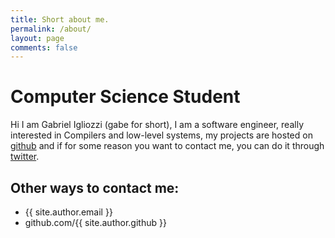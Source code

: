 ```yaml
---
title: Short about me.
permalink: /about/
layout: page
comments: false
---
```


# Computer Science Student

Hi I am Gabriel Igliozzi (gabe for short), I am a software engineer, really interested in Compilers and low-level systems, my
projects are hosted on [github](https://github.com/gabeiglio) and if for some reason you want to contact me, you can
do it through [twitter](https://github.com/gabeiglio).

## Other ways to contact me:

- {{ site.author.email }}
- github.com/{{ site.author.github }}
